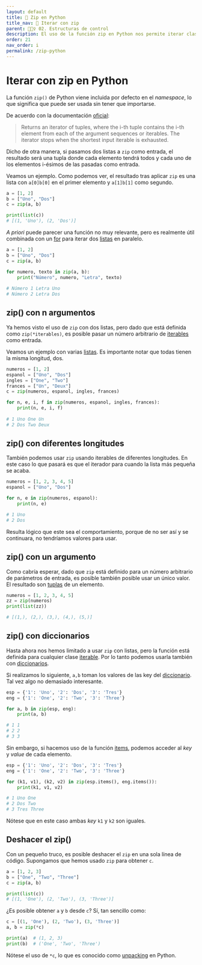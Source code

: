 ```yaml
---
layout: default
title: 📙 Zip en Python
title_nav: 📙 Iterar con zip
parent: 🏄🏻‍♀️ 02. Estructuras de control
description: El uso de la función zip en Python nos permite iterar clases iterables en paralelo. Para ello, acepta varios iterables como entrada y nos devuelve un iterador.
order: 21
nav_order: i
permalink: /zip-python
---
```


# Iterar con zip en Python

La función `zip()` de Python viene incluida por defecto en el *namespace*, lo que significa que puede ser usada sin tener que importarse.

De acuerdo con la documentación [oficial](https://docs.python.org/3/library/functions.html#zip):

> Returns an iterator of tuples, where the i-th tuple contains the i-th element from each of the argument sequences or iterables. The iterator stops when the shortest input iterable is exhausted.

Dicho de otra manera, si pasamos dos listas a `zip` como entrada, el resultado será una tupla donde cada elemento tendrá todos y cada uno de los elementos i-ésimos de las pasadas como entrada.

Veamos un ejemplo. Como podemos ver, el resultado tras aplicar `zip` es una lista con `a[0]b[0]` en el primer elemento y `a[1]b[1]` como segundo.

```python
a = [1, 2]
b = ["Uno", "Dos"]
c = zip(a, b)

print(list(c))
# [(1, 'Uno'), (2, 'Dos')]
```

*A priori* puede parecer una función no muy relevante, pero es realmente útil combinada con un [for](/for-python) para iterar dos [listas](/listas-en-python) en paralelo.

```python
a = [1, 2]
b = ["Uno", "Dos"]
c = zip(a, b)

for numero, texto in zip(a, b):
    print("Número", numero, "Letra", texto)
    
# Número 1 Letra Uno
# Número 2 Letra Dos
```

## zip() con n argumentos

Ya hemos visto el uso de `zip` con dos listas, pero dado que está definida como `zip(*iterables)`, es posible pasar un número arbitrario de [iterables](/iterator-python) como entrada.

Veamos un ejemplo con varias [listas](/listas-en-python). Es importante notar que todas tienen la misma longitud, dos.

```python
numeros = [1, 2]
espanol = ["Uno", "Dos"]
ingles = ["One", "Two"]
frances = ["Un", "Deux"]
c = zip(numeros, espanol, ingles, frances)

for n, e, i, f in zip(numeros, espanol, ingles, frances):
    print(n, e, i, f)
    
# 1 Uno One Un
# 2 Dos Two Deux
```

## zip() con diferentes longitudes

También podemos usar `zip` usando iterables de diferentes longitudes. En este caso lo que pasará es que el iterador para cuando la lista más pequeña se acaba.

```python
numeros = [1, 2, 3, 4, 5]
espanol = ["Uno", "Dos"]

for n, e in zip(numeros, espanol):
    print(n, e)

# 1 Uno
# 2 Dos
```

Resulta lógico que este sea el comportamiento, porque de no ser así y se continuara, no tendríamos valores para usar.

## zip() con un argumento

Como cabría esperar, dado que `zip` está definido para un número arbitrario de parámetros de entrada, es posible también posible usar un único valor. El resultado son [tuplas](/tuplas-python) de un elemento.

```python
numeros = [1, 2, 3, 4, 5]
zz = zip(numeros)
print(list(zz))

# [(1,), (2,), (3,), (4,), (5,)]
```

## zip() con diccionarios

Hasta ahora nos hemos limitado a usar `zip` con listas, pero la función está definida para cualquier clase [iterable](/iterator-python). Por lo tanto podemos usarla también con [diccionarios](/diccionarios-en-python).

Si realizamos lo siguiente, `a,b` toman los valores de las key del [diccionario](/diccionarios-en-python). Tal vez algo no demasiado interesante.

```python
esp = {'1': 'Uno', '2': 'Dos', '3': 'Tres'}
eng = {'1': 'One', '2': 'Two', '3': 'Three'}

for a, b in zip(esp, eng):
    print(a, b)

# 1 1
# 2 2
# 3 3
```

Sin embargo, si hacemos uso de la función [items](https://ellibrodepython.com/diccionarios-en-python#items), podemos acceder al *key* y *value* de cada elemento.

```python
esp = {'1': 'Uno', '2': 'Dos', '3': 'Tres'}
eng = {'1': 'One', '2': 'Two', '3': 'Three'}

for (k1, v1), (k2, v2) in zip(esp.items(), eng.items()):
    print(k1, v1, v2)

# 1 Uno One
# 2 Dos Two
# 3 Tres Three
```

Nótese que en este caso ambas *key* `k1` y `k2` son iguales.

## Deshacer el zip()

Con un pequeño truco, es posible deshacer el `zip` en una sola línea de código. Supongamos que hemos usado `zip` para obtener `c`.

```python
a = [1, 2, 3]
b = ["One", "Two", "Three"]
c = zip(a, b)

print(list(c))
# [(1, 'One'), (2, 'Two'), (3, 'Three')]
```

¿Es posible obtener `a` y `b` desde `c`? Sí, tan sencillo como:

```python
c = [(1, 'One'), (2, 'Two'), (3, 'Three')]
a, b = zip(*c)

print(a)  # (1, 2, 3)
print(b)  # ('One', 'Two', 'Three')
```

Nótese el uso de `*c`, lo que es conocido como [unpacking](/unpacking-python) en Python.
